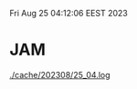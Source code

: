 Fri Aug 25 04:12:06 EEST 2023
# JAM
<a href='./cache/202308/25_04.log'>./cache/202308/25_04.log</a>
